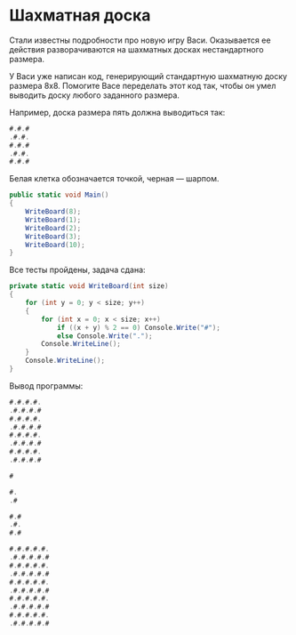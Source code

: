 # Шахматная доска

Стали известны подробности про новую игру Васи. Оказывается ее действия разворачиваются на шахматных досках нестандартного размера.

У Васи уже написан код, генерирующий стандартную шахматную доску размера 8х8. Помогите Васе переделать этот код так, чтобы он умел выводить доску любого заданного размера.

Например, доска размера пять должна выводиться так:

```cs
#.#.#  
.#.#.  
#.#.#  
.#.#.  
#.#.#
```
Белая клетка обозначается точкой, черная — шарпом.

```cs
public static void Main()
{
    WriteBoard(8);
    WriteBoard(1);
    WriteBoard(2);
    WriteBoard(3);
    WriteBoard(10);
}
```

Все тесты пройдены, задача сдана:
```cs
private static void WriteBoard(int size)
{
    for (int y = 0; y < size; y++)
    {
        for (int x = 0; x < size; x++)
            if ((x + y) % 2 == 0) Console.Write("#");
            else Console.Write(".");
        Console.WriteLine();
    }
    Console.WriteLine();
}
```

Вывод программы:
```cs
#.#.#.#.
.#.#.#.#
#.#.#.#.
.#.#.#.#
#.#.#.#.
.#.#.#.#
#.#.#.#.
.#.#.#.#

#

#.
.#

#.#
.#.
#.#

#.#.#.#.#.
.#.#.#.#.#
#.#.#.#.#.
.#.#.#.#.#
#.#.#.#.#.
.#.#.#.#.#
#.#.#.#.#.
.#.#.#.#.#
#.#.#.#.#.
.#.#.#.#.#
```
